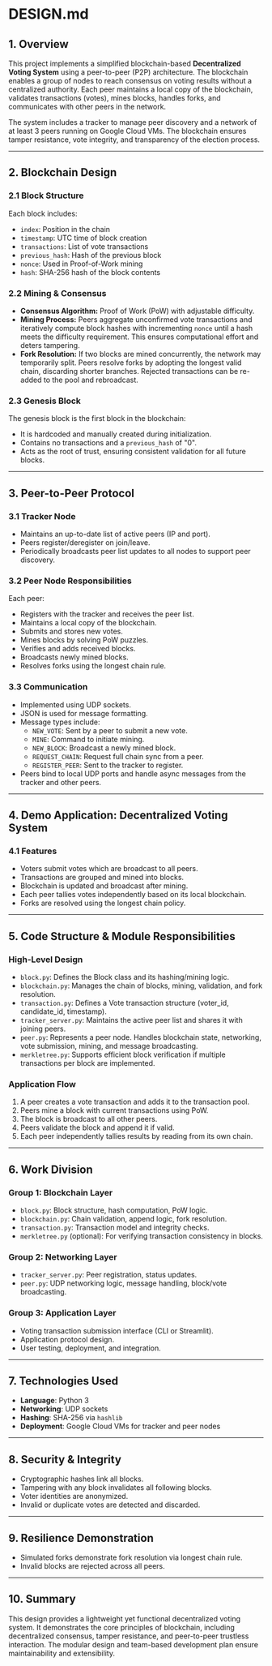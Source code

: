 # DESIGN.md

## 1. Overview
This project implements a simplified blockchain-based **Decentralized Voting System** using a peer-to-peer (P2P) architecture. The blockchain enables a group of nodes to reach consensus on voting results without a centralized authority. Each peer maintains a local copy of the blockchain, validates transactions (votes), mines blocks, handles forks, and communicates with other peers in the network.

The system includes a tracker to manage peer discovery and a network of at least 3 peers running on Google Cloud VMs. The blockchain ensures tamper resistance, vote integrity, and transparency of the election process.

---

## 2. Blockchain Design

### 2.1 Block Structure
Each block includes:
- `index`: Position in the chain
- `timestamp`: UTC time of block creation
- `transactions`: List of vote transactions
- `previous_hash`: Hash of the previous block
- `nonce`: Used in Proof-of-Work mining
- `hash`: SHA-256 hash of the block contents

### 2.2 Mining & Consensus
- **Consensus Algorithm:** Proof of Work (PoW) with adjustable difficulty.
- **Mining Process:** Peers aggregate unconfirmed vote transactions and iteratively compute block hashes with incrementing `nonce` until a hash meets the difficulty requirement. This ensures computational effort and deters tampering.
- **Fork Resolution:** If two blocks are mined concurrently, the network may temporarily split. Peers resolve forks by adopting the longest valid chain, discarding shorter branches. Rejected transactions can be re-added to the pool and rebroadcast.

### 2.3 Genesis Block
The genesis block is the first block in the blockchain:
- It is hardcoded and manually created during initialization.
- Contains no transactions and a `previous_hash` of "0".
- Acts as the root of trust, ensuring consistent validation for all future blocks.

---

## 3. Peer-to-Peer Protocol

### 3.1 Tracker Node
- Maintains an up-to-date list of active peers (IP and port).
- Peers register/deregister on join/leave.
- Periodically broadcasts peer list updates to all nodes to support peer discovery.

### 3.2 Peer Node Responsibilities
Each peer:
- Registers with the tracker and receives the peer list.
- Maintains a local copy of the blockchain.
- Submits and stores new votes.
- Mines blocks by solving PoW puzzles.
- Verifies and adds received blocks.
- Broadcasts newly mined blocks.
- Resolves forks using the longest chain rule.

### 3.3 Communication
- Implemented using UDP sockets.
- JSON is used for message formatting.
- Message types include:
  - `NEW_VOTE`: Sent by a peer to submit a new vote.
  - `MINE`: Command to initiate mining.
  - `NEW_BLOCK`: Broadcast a newly mined block.
  - `REQUEST_CHAIN`: Request full chain sync from a peer.
  - `REGISTER_PEER`: Sent to the tracker to register.
- Peers bind to local UDP ports and handle async messages from the tracker and other peers.

---

## 4. Demo Application: Decentralized Voting System

### 4.1 Features
- Voters submit votes which are broadcast to all peers.
- Transactions are grouped and mined into blocks.
- Blockchain is updated and broadcast after mining.
- Each peer tallies votes independently based on its local blockchain.
- Forks are resolved using the longest chain policy.

---

## 5. Code Structure & Module Responsibilities

### High-Level Design
- `block.py`: Defines the Block class and its hashing/mining logic.
- `blockchain.py`: Manages the chain of blocks, mining, validation, and fork resolution.
- `transaction.py`: Defines a Vote transaction structure (voter_id, candidate_id, timestamp).
- `tracker_server.py`: Maintains the active peer list and shares it with joining peers.
- `peer.py`: Represents a peer node. Handles blockchain state, networking, vote submission, mining, and message broadcasting.
- `merkletree.py`: Supports efficient block verification if multiple transactions per block are implemented.

### Application Flow
1. A peer creates a vote transaction and adds it to the transaction pool.
2. Peers mine a block with current transactions using PoW.
3. The block is broadcast to all other peers.
4. Peers validate the block and append it if valid.
5. Each peer independently tallies results by reading from its own chain.

---

## 6. Work Division

### Group 1: Blockchain Layer
- `block.py`: Block structure, hash computation, PoW logic.
- `blockchain.py`: Chain validation, append logic, fork resolution.
- `transaction.py`: Transaction model and integrity checks.
- `merkletree.py` (optional): For verifying transaction consistency in blocks.

### Group 2: Networking Layer
- `tracker_server.py`: Peer registration, status updates.
- `peer.py`: UDP networking logic, message handling, block/vote broadcasting.

### Group 3: Application Layer
- Voting transaction submission interface (CLI or Streamlit).
- Application protocol design.
- User testing, deployment, and integration.

---

## 7. Technologies Used
- **Language**: Python 3
- **Networking**: UDP sockets
- **Hashing**: SHA-256 via `hashlib`
- **Deployment**: Google Cloud VMs for tracker and peer nodes

---

## 8. Security & Integrity
- Cryptographic hashes link all blocks.
- Tampering with any block invalidates all following blocks.
- Voter identities are anonymized.
- Invalid or duplicate votes are detected and discarded.

---

## 9. Resilience Demonstration
- Simulated forks demonstrate fork resolution via longest chain rule.
- Invalid blocks are rejected across all peers.

---

## 10. Summary
This design provides a lightweight yet functional decentralized voting system. It demonstrates the core principles of blockchain, including decentralized consensus, tamper resistance, and peer-to-peer trustless interaction. The modular design and team-based development plan ensure maintainability and extensibility.


